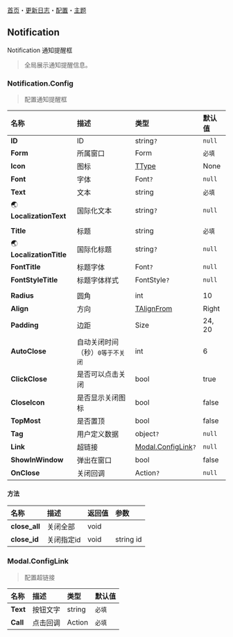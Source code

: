 [首页](../Home.md)・[更新日志](../UpdateLog.md)・[配置](../Config.md)・[主题](../Theme.md)

## Notification

Notification 通知提醒框

> 全局展示通知提醒信息。

### Notification.Config

> 配置通知提醒框

名称 | 描述 | 类型 | 默认值 |
:--|:--|:--|:--|
**ID** | ID | string`?` | `null` |
**Form** | 所属窗口 | Form | `必填` |
**Icon** | 图标 | [TType](Enum.md#ttype) | None |
**Font** | 字体 | Font`?` | `null` |
**Text** | 文本 | string | `必填` |
🌏 **LocalizationText** | 国际化文本 | string`?` | `null` |
|||||
**Title** | 标题 | string | `必填` |
🌏 **LocalizationTitle** | 国际化标题 | string`?` | `null` |
**FontTitle** | 标题字体 | Font`?` | `null` |
**FontStyleTitle** | 标题字体样式 | FontStyle`?` | `null` |
|||||
**Radius** | 圆角 | int | 10 |
**Align** | 方向 | [TAlignFrom](Enum.md#talignfrom) | Right |
**Padding** | 边距 | Size | 24, 20 |
**AutoClose** | 自动关闭时间（秒）`0等于不关闭` | int | 6 |
**ClickClose** | 是否可以点击关闭 | bool | true |
**CloseIcon** | 是否显示关闭图标 | bool | false |
**TopMost** | 是否置顶 | bool | false |
**Tag** | 用户定义数据 | object`?` | `null` |
**Link** | 超链接 | [Modal.ConfigLink](#modal.configlink)`?` | `null` |
**ShowInWindow** | 弹出在窗口 | bool | false |
**OnClose** | 关闭回调 | Action`?` | `null` |

#### 方法

名称 | 描述 | 返回值 | 参数 |
:--|:--|:--|:--|
**close_all** | 关闭全部 | void | |
**close_id** | 关闭指定id | void | string id |

### Modal.ConfigLink

> 配置超链接

名称 | 描述 | 类型 | 默认值 |
:--|:--|:--|:--|
**Text** | 按钮文字 | string | `必填` |
**Call** | 点击回调 | Action | `必填` |